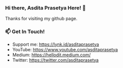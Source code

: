 ### Hi there, Asdita Prasetya Here! 👋

Thanks for visiting my github page. 

### 📫 Get In Touch!
- Support me: https://lynk.id/asditaprasetya
- YouTube: https://www.youtube.com/asditaprasetya
- Medium: https://hellodit.medium.com/
- Twitter: https://twitter.com/asditaprasetya


<!--
**hellodit/hellodit** is a ✨ _special_ ✨ repository because its `README.md` (this file) appears on your GitHub profile.

Here are some ideas to get you started:

- 🔭 I’m currently working on ...
- 🌱 I’m currently learning ...
- 👯 I’m looking to collaborate on ...
- 🤔 I’m looking for help with ...
- 💬 Ask me about ...
- 📫 How to reach me: ...
- 😄 Pronouns: ...
- ⚡ Fun fact: ...
-->
